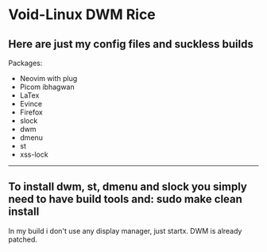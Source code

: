 # Void-Linux DWM Rice
Here are just my config files and suckless builds
-------------------
Packages:
- Neovim with plug
- Picom ibhagwan
- LaTex
- Evince
- Firefox
- slock
- dwm
- dmenu
- st
- xss-lock
------------------
To install dwm, st, dmenu and slock you simply need to have build tools and: sudo make clean install
------------------
In my build i don't use any display manager, just startx. DWM is already patched.
